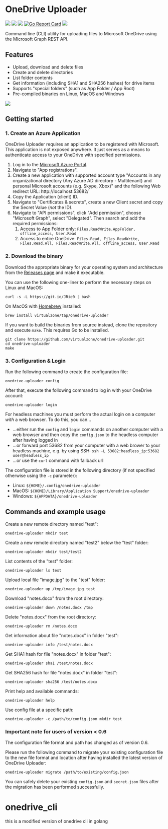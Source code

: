 # OneDrive Uploader
[![](https://img.shields.io/github/v/release/virtualzone/onedrive-uploader)](https://github.com/virtualzone/onedrive-uploader/releases)
[![](https://img.shields.io/github/release-date/virtualzone/onedrive-uploader)](https://github.com/virtualzone/onedrive-uploader/releases)
[![](https://img.shields.io/github/actions/workflow/status/virtualzone/onedrive-uploader/test.yml?branch=main)](https://github.com/virtualzone/onedrive-uploader/actions)
[![Go Report Card](https://goreportcard.com/badge/github.com/virtualzone/onedrive-uploader)](https://goreportcard.com/report/github.com/virtualzone/onedrive-uploader)
[![](https://img.shields.io/github/license/virtualzone/onedrive-uploader)](https://github.com/virtualzone/onedrive-uploader/blob/master/LICENSE)

Command line (CLI) utility for uploading files to Microsoft OneDrive using the Microsoft Graph REST API.

## Features
* Upload, download and delete files
* Create and delete directories
* List folder contents
* Get information (including SHA1 and SHA256 hashes) for drive items
* Supports "special folders" (such as App Folder / App Root)
* Pre-compiled binaries on Linux, MacOS and Windows

![](https://raw.githubusercontent.com/virtualzone/onedrive-uploader/main/res/progress.gif)

## Getting started

### 1. Create an Azure Application
OneDrive Uploader requires an application to be registered with Microsoft. This application is not exposed anywhere. It just serves as a means to authenticate access to your OneDrive with specified permissions.

1. Log in to the [Microsoft Azure Portal](https://portal.azure.com/).
1. Navigate to "App registrations".
1. Create a new application with supported account type "Accounts in any organizational directory (Any Azure AD directory - Multitenant) and personal Microsoft accounts (e.g. Skype, Xbox)" and the following Web redirect URL: http://localhost:53682/
1. Copy the Application (client) ID.
1. Navigate to "Certificates & secrets", create a new Client secret and copy the Secret Value (*not* the ID).
1. Navigate to "API permissions", click "Add permission", choose "Microsoft Graph", select "Delegated". Then search and add the required permissions:
    1. Access to App Folder only: ```Files.ReadWrite.AppFolder, offline_access, User.Read```
    1. Access to entire OneDrive: ```Files.Read, Files.ReadWrite, Files.Read.All, Files.ReadWrite.All, offline_access, User.Read```

### 2. Download the binary
Download the appropriate binary for your operating system and architecture from the [Releases page](https://github.com/virtualzone/onedrive-uploader/releases) and make it executable.

You can use the following one-liner to perform the necessary steps on Linux and MacOS:
```
curl -s -L https://git.io/JRie0 | bash
```

On MacOS with [Homebrew](https://brew.sh) installed:
```
brew install virtualzone/tap/onedrive-uploader
```

If you want to build the binaries from source instead, clone the repository and execute ```make```. This requires Go to be installed.
```
git clone https://github.com/virtualzone/onedrive-uploader.git
cd onedrive-uploader
make
```

### 3. Configuration & Login 
Run the following command to create the configuration file:
```
onedrive-uploader config
```

After that, execute the following command to log in with your OneDrive account:
```
onedrive-uploader login
```

For headless machines you must perform the actual login on a computer *with* a web browser. To do this, you can...
* ...either run the ```config``` and ```login``` commands on another computer with a web browser and then copy the ```config.json``` to the headless computer after having logged in
* ...or forward port 53682 from your computer with a web brower to your headless machine, e.g. by using SSH: ```ssh -L 53682:headless_ip:53682 user@headless_ip```
* ...or use the ```curl``` command with fallback url

The configuration file is stored in the following directory (if not specified otherwise using the ```-c``` parameter):

* Linux: ```${HOME}/.config/onedrive-uploader```
* MacOS: ```${HOME}/Library/Application Support/onedrive-uploader```
* Windows: ```${APPDATA}/onedrive-uploader```

## Commands and example usage
Create a new remote directory named "test":
```
onedrive-uploader mkdir test
```

Create a new remote directory named "test2" below the "test" folder:
```
onedrive-uploader mkdir test/test2
```

List contents of the "test" folder:
```
onedrive-uploader ls test
```

Upload local file "image.jpg" to the "test" folder:
```
onedrive-uploader up /tmp/image.jpg test
```

Download "notes.docx" from the root directory:
```
onedrive-uploader down /notes.docx /tmp
```

Delete "notes.docx" from the root directory:
```
onedrive-uploader rm /notes.docx
```

Get information about file "notes.docx" in folder "test":
```
onedrive-uploader info /test/notes.docx
```

Get SHA1 hash for file "notes.docx" in folder "test":
```
onedrive-uploader sha1 /test/notes.docx
```

Get SHA256 hash for file "notes.docx" in folder "test":
```
onedrive-uploader sha256 /test/notes.docx
```

Print help and available commands:
```
onedrive-uploader help
```

Use config file at a specific path:
```
onedrive-uploader -c /path/to/config.json mkdir test
```

### Important note for users of version < 0.6
The configuration file format and path has changed as of version 0.6.

Please run the following command to migrate your existing configuration file to the new file format and location after having installed the latest version of OneDrive Uploader:

```
onedrive-uploader migrate /path/to/existing/config.json
```

You can safely delete your existing ```config.json``` and ```secret.json``` files after the migration has been performed successfully.
# onedrive_cli
this is a modified version of onedrive cli in golang
